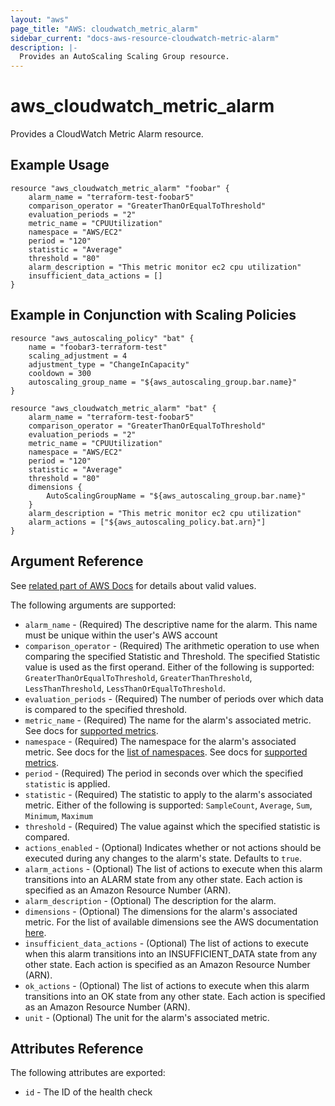 ```yaml
---
layout: "aws"
page_title: "AWS: cloudwatch_metric_alarm"
sidebar_current: "docs-aws-resource-cloudwatch-metric-alarm"
description: |-
  Provides an AutoScaling Scaling Group resource.
---
```


# aws\_cloudwatch\_metric\_alarm

Provides a CloudWatch Metric Alarm resource.

## Example Usage
```
resource "aws_cloudwatch_metric_alarm" "foobar" {
    alarm_name = "terraform-test-foobar5"
    comparison_operator = "GreaterThanOrEqualToThreshold"
    evaluation_periods = "2"
    metric_name = "CPUUtilization"
    namespace = "AWS/EC2"
    period = "120"
    statistic = "Average"
    threshold = "80"
    alarm_description = "This metric monitor ec2 cpu utilization"
    insufficient_data_actions = []
}
```

## Example in Conjunction with Scaling Policies
```
resource "aws_autoscaling_policy" "bat" {
    name = "foobar3-terraform-test"
    scaling_adjustment = 4
    adjustment_type = "ChangeInCapacity"
    cooldown = 300
    autoscaling_group_name = "${aws_autoscaling_group.bar.name}"
}

resource "aws_cloudwatch_metric_alarm" "bat" {
    alarm_name = "terraform-test-foobar5"
    comparison_operator = "GreaterThanOrEqualToThreshold"
    evaluation_periods = "2"
    metric_name = "CPUUtilization"
    namespace = "AWS/EC2"
    period = "120"
    statistic = "Average"
    threshold = "80"
    dimensions {
        AutoScalingGroupName = "${aws_autoscaling_group.bar.name}"
    }
    alarm_description = "This metric monitor ec2 cpu utilization"
    alarm_actions = ["${aws_autoscaling_policy.bat.arn}"]
}
```
## Argument Reference

See [related part of AWS Docs](https://docs.aws.amazon.com/AmazonCloudWatch/latest/APIReference/API_PutMetricAlarm.html)
for details about valid values.

The following arguments are supported:

* `alarm_name` - (Required) The descriptive name for the alarm. This name must be unique within the user's AWS account
* `comparison_operator` - (Required) The arithmetic operation to use when comparing the specified Statistic and Threshold. The specified Statistic value is used as the first operand. Either of the following is supported: `GreaterThanOrEqualToThreshold`, `GreaterThanThreshold`, `LessThanThreshold`, `LessThanOrEqualToThreshold`.
* `evaluation_periods` - (Required) The number of periods over which data is compared to the specified threshold.
* `metric_name` - (Required) The name for the alarm's associated metric.
  See docs for [supported metrics](https://docs.aws.amazon.com/AmazonCloudWatch/latest/DeveloperGuide/CW_Support_For_AWS.html).
* `namespace` - (Required) The namespace for the alarm's associated metric. See docs for the [list of namespaces](https://docs.aws.amazon.com/AmazonCloudWatch/latest/DeveloperGuide/aws-namespaces.html).
  See docs for [supported metrics](https://docs.aws.amazon.com/AmazonCloudWatch/latest/DeveloperGuide/CW_Support_For_AWS.html).
* `period` - (Required) The period in seconds over which the specified `statistic` is applied.
* `statistic` - (Required) The statistic to apply to the alarm's associated metric.
   Either of the following is supported: `SampleCount`, `Average`, `Sum`, `Minimum`, `Maximum`
* `threshold` - (Required) The value against which the specified statistic is compared.
* `actions_enabled` - (Optional) Indicates whether or not actions should be executed during any changes to the alarm's state. Defaults to `true`.
* `alarm_actions` - (Optional) The list of actions to execute when this alarm transitions into an ALARM state from any other state. Each action is specified as an Amazon Resource Number (ARN).
* `alarm_description` - (Optional) The description for the alarm.
* `dimensions` - (Optional) The dimensions for the alarm's associated metric.  For the list of available dimensions see the AWS documentation [here](http://docs.aws.amazon.com/AmazonCloudWatch/latest/DeveloperGuide/CW_Support_For_AWS.html).
* `insufficient_data_actions` - (Optional) The list of actions to execute when this alarm transitions into an INSUFFICIENT_DATA state from any other state. Each action is specified as an Amazon Resource Number (ARN).
* `ok_actions` - (Optional) The list of actions to execute when this alarm transitions into an OK state from any other state. Each action is specified as an Amazon Resource Number (ARN).
* `unit` - (Optional) The unit for the alarm's associated metric.

## Attributes Reference

The following attributes are exported:

* `id` - The ID of the health check


